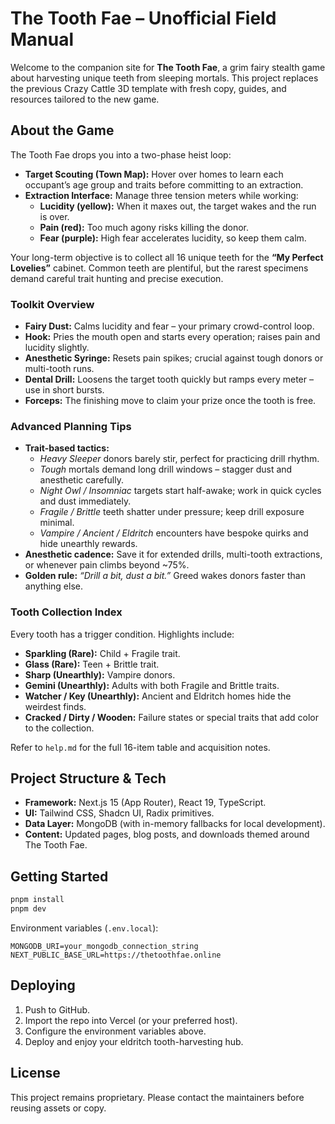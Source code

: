 # The Tooth Fae – Unofficial Field Manual

Welcome to the companion site for **The Tooth Fae**, a grim fairy stealth game about harvesting unique teeth from sleeping mortals. This project replaces the previous Crazy Cattle 3D template with fresh copy, guides, and resources tailored to the new game.

## About the Game

The Tooth Fae drops you into a two-phase heist loop:

- **Target Scouting (Town Map):** Hover over homes to learn each occupant’s age group and traits before committing to an extraction.
- **Extraction Interface:** Manage three tension meters while working:  
  - **Lucidity (yellow):** When it maxes out, the target wakes and the run is over.  
  - **Pain (red):** Too much agony risks killing the donor.  
  - **Fear (purple):** High fear accelerates lucidity, so keep them calm.  

Your long-term objective is to collect all 16 unique teeth for the **“My Perfect Lovelies”** cabinet. Common teeth are plentiful, but the rarest specimens demand careful trait hunting and precise execution.

### Toolkit Overview

- **Fairy Dust:** Calms lucidity and fear – your primary crowd-control loop.  
- **Hook:** Pries the mouth open and starts every operation; raises pain and lucidity slightly.  
- **Anesthetic Syringe:** Resets pain spikes; crucial against tough donors or multi-tooth runs.  
- **Dental Drill:** Loosens the target tooth quickly but ramps every meter – use in short bursts.  
- **Forceps:** The finishing move to claim your prize once the tooth is free.

### Advanced Planning Tips

- **Trait-based tactics:**  
  - *Heavy Sleeper* donors barely stir, perfect for practicing drill rhythm.  
  - *Tough* mortals demand long drill windows – stagger dust and anesthetic carefully.  
  - *Night Owl / Insomniac* targets start half-awake; work in quick cycles and dust immediately.  
  - *Fragile / Brittle* teeth shatter under pressure; keep drill exposure minimal.  
  - *Vampire / Ancient / Eldritch* encounters have bespoke quirks and hide unearthly rewards.
- **Anesthetic cadence:** Save it for extended drills, multi-tooth extractions, or whenever pain climbs beyond ~75%.
- **Golden rule:** *“Drill a bit, dust a bit.”* Greed wakes donors faster than anything else.

### Tooth Collection Index

Every tooth has a trigger condition. Highlights include:

- **Sparkling (Rare):** Child + Fragile trait.  
- **Glass (Rare):** Teen + Brittle trait.  
- **Sharp (Unearthly):** Vampire donors.  
- **Gemini (Unearthly):** Adults with both Fragile and Brittle traits.  
- **Watcher / Key (Unearthly):** Ancient and Eldritch homes hide the weirdest finds.  
- **Cracked / Dirty / Wooden:** Failure states or special traits that add color to the collection.

Refer to `help.md` for the full 16-item table and acquisition notes.

## Project Structure & Tech

- **Framework:** Next.js 15 (App Router), React 19, TypeScript.  
- **UI:** Tailwind CSS, Shadcn UI, Radix primitives.  
- **Data Layer:** MongoDB (with in-memory fallbacks for local development).  
- **Content:** Updated pages, blog posts, and downloads themed around The Tooth Fae.

## Getting Started

```bash
pnpm install
pnpm dev
```

Environment variables (`.env.local`):

```
MONGODB_URI=your_mongodb_connection_string
NEXT_PUBLIC_BASE_URL=https://thetoothfae.online
```

## Deploying

1. Push to GitHub.
2. Import the repo into Vercel (or your preferred host).
3. Configure the environment variables above.
4. Deploy and enjoy your eldritch tooth-harvesting hub.

## License

This project remains proprietary. Please contact the maintainers before reusing assets or copy.
